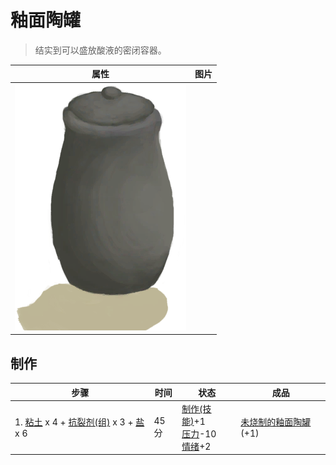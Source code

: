 # 釉面陶罐  
> 结实到可以盛放酸液的密闭容器。  
  
  属性  |   图片   
 ----  |  ----:   
   |  ![](Sprite/GlazedVase.png)   
  
## 制作  
步骤  |  时间  |  状态  |  成品  
----  |  ----  |  ----  |  ----  
1. [粘土](Clay.md) x 4 + [抗裂剂(组)](GpTag_Temper.md) x 3 + [盐](Salt.md) x 6  |  45分  |  [制作(技能)](Skill_Crafting.md)+1<br>[压力](Stress.md)-10<br>[情绪](Morale.md)+2  |  [未烧制的釉面陶罐](GlazedVaseUnfired.md)(+1)  
